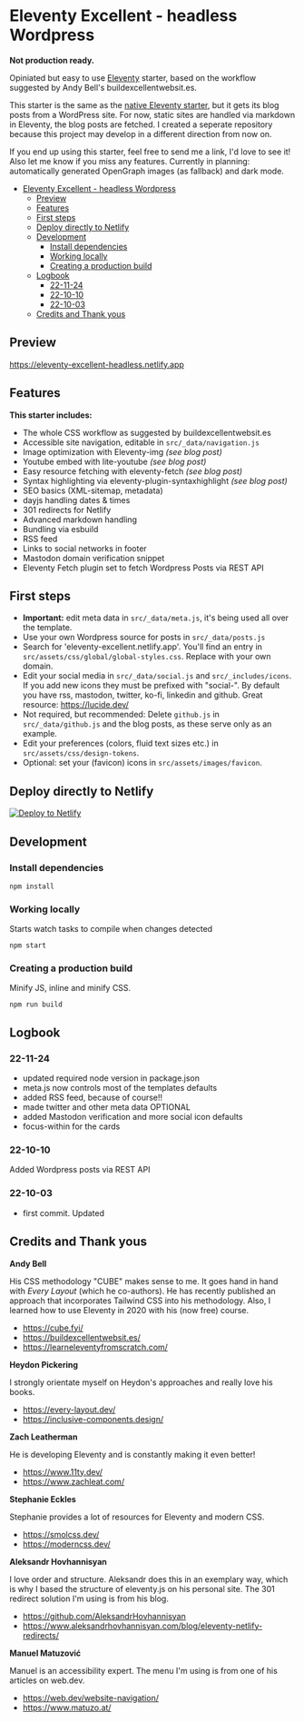 # Eleventy Excellent - headless Wordpress

**Not production ready.**

Opiniated but easy to use [Eleventy](https://www.11ty.dev/) starter, based on the workflow suggested by Andy Bell's buildexcellentwebsit.es.

This starter is the same as the [native Eleventy starter](https://github.com/madrilene/eleventy-excellent), but it gets its blog posts from a WordPress site. For now, static sites are handled via markdown in Eleventy, the blog posts are fetched. I created a seperate repository because this project may develop in a different direction from now on.

If you end up using this starter, feel free to send me a link, I'd love to see it!
Also let me know if you miss any features. Currently in planning: automatically generated OpenGraph images (as fallback) and dark mode.

- [Eleventy Excellent - headless Wordpress](#eleventy-excellent---headless-wordpress)
  - [Preview](#preview)
  - [Features](#features)
  - [First steps](#first-steps)
  - [Deploy directly to Netlify](#deploy-directly-to-netlify)
  - [Development](#development)
    - [Install dependencies](#install-dependencies)
    - [Working locally](#working-locally)
    - [Creating a production build](#creating-a-production-build)
  - [Logbook](#logbook)
    - [22-11-24](#22-11-24)
    - [22-10-10](#22-10-10)
    - [22-10-03](#22-10-03)
  - [Credits and Thank yous](#credits-and-thank-yous)

## Preview

https://eleventy-excellent-headless.netlify.app

## Features

**This starter includes:**

- The whole CSS workflow as suggested by buildexcellentwebsit.es
- Accessible site navigation, editable in `src/_data/navigation.js`
- Image optimization with Eleventy-img _(see blog post)_
- Youtube embed with lite-youtube _(see blog post)_
- Easy resource fetching with eleventy-fetch _(see blog post)_
- Syntax highlighting via eleventy-plugin-syntaxhighlight _(see blog post)_
- SEO basics (XML-sitemap, metadata)
- dayjs handling dates & times
- 301 redirects for Netlify
- Advanced markdown handling
- Bundling via esbuild
- RSS feed
- Links to social networks in footer
- Mastodon domain verification snippet
- Eleventy Fetch plugin set to fetch Wordpress Posts via REST API

## First steps

- **Important:** edit meta data in `src/_data/meta.js`, it's being used all over the template.
- Use your own Wordpress source for posts in `src/_data/posts.js`
- Search for 'eleventy-excellent.netlify.app'. You'll find an entry in `src/assets/css/global/global-styles.css`. Replace with your own domain.
- Edit your social media in `src/_data/social.js` and `src/_includes/icons`. If you add new icons they must be prefixed with "social-". By default you have rss, mastodon, twitter, ko-fi, linkedin and github. Great resource: https://lucide.dev/
- Not required, but recommended: Delete `github.js` in `src/_data/github.js` and the blog posts, as these serve only as an example.
- Edit your preferences (colors, fluid text sizes etc.) in `src/assets/css/design-tokens`.
- Optional: set your (favicon) icons in `src/assets/images/favicon`.

## Deploy directly to Netlify

[![Deploy to Netlify](https://www.netlify.com/img/deploy/button.svg)](https://app.netlify.com/start/deploy?repository=https://github.com/madrilene/eleventy-excellent)

## Development

### Install dependencies

```
npm install
```

### Working locally

Starts watch tasks to compile when changes detected

```
npm start
```

### Creating a production build

Minify JS, inline and minify CSS.

```
npm run build
```

## Logbook

### 22-11-24

- updated required node version in package.json
- meta.js now controls most of the templates defaults
- added RSS feed, because of course!!
- made twitter and other meta data OPTIONAL
- added Mastodon verification and more social icon defaults
- focus-within for the cards

### 22-10-10

Added Wordpress posts via REST API

### 22-10-03

- first commit. Updated

## Credits and Thank yous

**Andy Bell**

His CSS methodology "CUBE" makes sense to me. It goes hand in hand with _Every Layout_ (which he co-authors). He has recently published an approach that incorporates Tailwind CSS into his methodology. Also, I learned how to use Eleventy in 2020 with his (now free) course.

- https://cube.fyi/
- https://buildexcellentwebsit.es/
- https://learneleventyfromscratch.com/

**Heydon Pickering**

I strongly orientate myself on Heydon's approaches and really love his books.

- https://every-layout.dev/
- https://inclusive-components.design/

**Zach Leatherman**

He is developing Eleventy and is constantly making it even better!

- https://www.11ty.dev/
- https://www.zachleat.com/

**Stephanie Eckles**

Stephanie provides a lot of resources for Eleventy and modern CSS.

- https://smolcss.dev/
- https://moderncss.dev/

**Aleksandr Hovhannisyan**

I love order and structure. Aleksandr does this in an exemplary way, which is why I based the structure of eleventy.js on his personal site. The 301 redirect solution I'm using is from his blog.

- https://github.com/AleksandrHovhannisyan
- https://www.aleksandrhovhannisyan.com/blog/eleventy-netlify-redirects/

**Manuel Matuzović**

Manuel is an accessibility expert. The menu I'm using is from one of his articles on web.dev.

- https://web.dev/website-navigation/
- https://www.matuzo.at/
